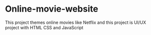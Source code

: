 # Online-movie-website

This project themes online movies like Netflix and this project is UI/UX project with HTML CSS and JavaScript
